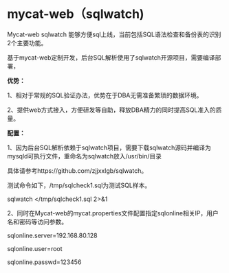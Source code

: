 # mycat-web（sqlwatch)

Mycat-web sqlwatch 能够方便sql上线，当前包括SQL语法检查和备份表的识别2个主要功能。

基于mycat-web定制开发，后台SQL解析使用了sqlwatch开源项目，需要编译部署，

<b>优势：</b>

1、相对于常规的SQL验证办法，优势在于DBA无需准备繁琐的数据环境。

2、提供web方式接入，方便研发等自助，释放DBA精力的同时提高SQL准入的质量。


<b>配置：</b>

1、因为后台SQL解析依赖于sqlwatch项目，需要下载sqlwatch源码并编译为mysqld可执行文件，重命名为sqlwatch放入/usr/bin/目录

具体请参考https://github.com/zjjxxlgb/sqlwatch。

测试命令如下，/tmp/sqlcheck1.sql为测试SQL样本。

sqlwatch   </tmp/sqlcheck1.sql 2>&1 


2、同时在Mycat-web的mycat.properties文件配置指定sqlonline相关IP，用户名和密码等访问参数。

sqlonline.server=192.168.80.128

sqlonline.user=root

sqlonline.passwd=123456


